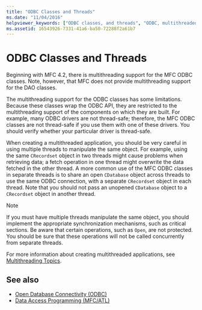 ```yaml
---
title: "ODBC Classes and Threads"
ms.date: "11/04/2016"
helpviewer_keywords: ["ODBC classes, and threads", "ODBC, multithreaded applications", "threading [MFC], ODBC support"]
ms.assetid: 16543926-7331-41a6-ba50-72288f2a61b7
---
```

# ODBC Classes and Threads

Beginning with MFC 4.2, there is multithreading support for the MFC ODBC classes. Note, however, that MFC does not provide multithreading support for the DAO classes.

The multithreading support for the ODBC classes has some limitations. Because these classes wrap the ODBC API, they are restricted to the multithreading support of the components on which they are built. For example, many ODBC drivers are not thread-safe; therefore, the MFC ODBC classes are not thread-safe if you use them with one of these drivers. You should verify whether your particular driver is thread-safe.

When creating a multithreaded application, you should be very careful in using multiple threads to manipulate the same object. For example, using the same `CRecordset` object in two threads might cause problems when retrieving data; a fetch operation in one thread might overwrite the data fetched in the other thread. A more common use of the MFC ODBC classes in separate threads is to share an open `CDatabase` object across threads to use the same ODBC connection, with a separate `CRecordset` object in each thread. Note that you should not pass an unopened `CDatabase` object to a `CRecordset` object in another thread.

> [!NOTE]
>  If you must have multiple threads manipulate the same object, you should implement the appropriate synchronization mechanisms, such as critical sections. Be aware that certain operations, such as `Open`, are not protected. You should be sure that these operations will not be called concurrently from separate threads.

For more information about creating multithreaded applications, see [Multithreading Topics](../../parallel/multithreading-support-for-older-code-visual-cpp.md).

## See also

- [Open Database Connectivity (ODBC)](../../data/odbc/open-database-connectivity-odbc.md)
- [Data Access Programming (MFC/ATL)](../../data/data-access-programming-mfc-atl.md)
